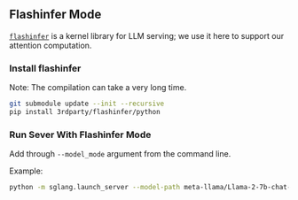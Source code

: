 ## Flashinfer Mode

[`flashinfer`](https://github.com/flashinfer-ai/flashinfer) is a kernel library for LLM serving; we use it here to support our attention computation.

### Install flashinfer

Note: The compilation can take a very long time.

```bash
git submodule update --init --recursive
pip install 3rdparty/flashinfer/python
```

### Run Sever With Flashinfer Mode

Add through `--model_mode` argument from the command line.

Example:

```bash
python -m sglang.launch_server --model-path meta-llama/Llama-2-7b-chat-hf --port 30000 --model-mode flashinfer
```
